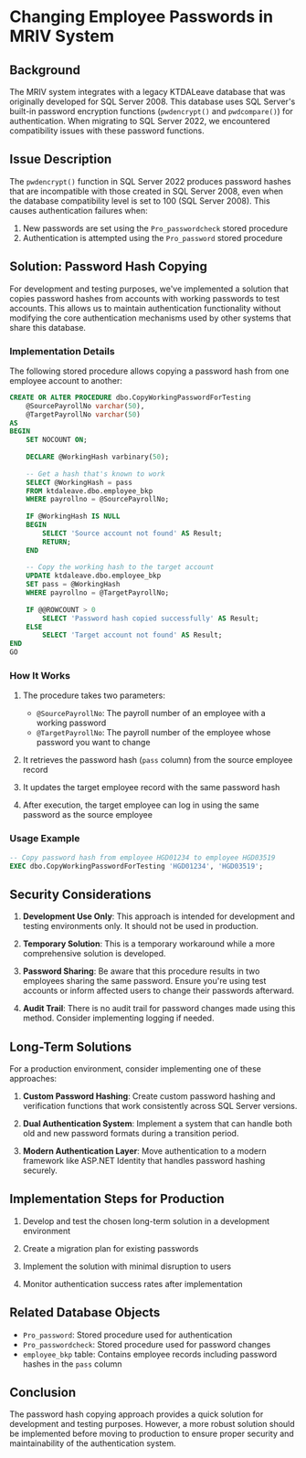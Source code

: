 # Changing Employee Passwords in MRIV System

## Background

The MRIV system integrates with a legacy KTDALeave database that was originally developed for SQL Server 2008. This database uses SQL Server's built-in password encryption functions (`pwdencrypt()` and `pwdcompare()`) for authentication. When migrating to SQL Server 2022, we encountered compatibility issues with these password functions.

## Issue Description

The `pwdencrypt()` function in SQL Server 2022 produces password hashes that are incompatible with those created in SQL Server 2008, even when the database compatibility level is set to 100 (SQL Server 2008). This causes authentication failures when:

1. New passwords are set using the `Pro_passwordcheck` stored procedure
2. Authentication is attempted using the `Pro_password` stored procedure

## Solution: Password Hash Copying

For development and testing purposes, we've implemented a solution that copies password hashes from accounts with working passwords to test accounts. This allows us to maintain authentication functionality without modifying the core authentication mechanisms used by other systems that share this database.

### Implementation Details

The following stored procedure allows copying a password hash from one employee account to another:

```sql
CREATE OR ALTER PROCEDURE dbo.CopyWorkingPasswordForTesting
    @SourcePayrollNo varchar(50),
    @TargetPayrollNo varchar(50)
AS
BEGIN
    SET NOCOUNT ON;
    
    DECLARE @WorkingHash varbinary(50);
    
    -- Get a hash that's known to work
    SELECT @WorkingHash = pass
    FROM ktdaleave.dbo.employee_bkp
    WHERE payrollno = @SourcePayrollNo;
    
    IF @WorkingHash IS NULL
    BEGIN
        SELECT 'Source account not found' AS Result;
        RETURN;
    END
    
    -- Copy the working hash to the target account
    UPDATE ktdaleave.dbo.employee_bkp
    SET pass = @WorkingHash
    WHERE payrollno = @TargetPayrollNo;
    
    IF @@ROWCOUNT > 0
        SELECT 'Password hash copied successfully' AS Result;
    ELSE
        SELECT 'Target account not found' AS Result;
END
GO
```

### How It Works

1. The procedure takes two parameters:
   - `@SourcePayrollNo`: The payroll number of an employee with a working password
   - `@TargetPayrollNo`: The payroll number of the employee whose password you want to change

2. It retrieves the password hash (`pass` column) from the source employee record

3. It updates the target employee record with the same password hash

4. After execution, the target employee can log in using the same password as the source employee

### Usage Example

```sql
-- Copy password hash from employee HGD01234 to employee HGD03519
EXEC dbo.CopyWorkingPasswordForTesting 'HGD01234', 'HGD03519';
```

## Security Considerations

1. **Development Use Only**: This approach is intended for development and testing environments only. It should not be used in production.

2. **Temporary Solution**: This is a temporary workaround while a more comprehensive solution is developed.

3. **Password Sharing**: Be aware that this procedure results in two employees sharing the same password. Ensure you're using test accounts or inform affected users to change their passwords afterward.

4. **Audit Trail**: There is no audit trail for password changes made using this method. Consider implementing logging if needed.

## Long-Term Solutions

For a production environment, consider implementing one of these approaches:

1. **Custom Password Hashing**: Create custom password hashing and verification functions that work consistently across SQL Server versions.

2. **Dual Authentication System**: Implement a system that can handle both old and new password formats during a transition period.

3. **Modern Authentication Layer**: Move authentication to a modern framework like ASP.NET Identity that handles password hashing securely.

## Implementation Steps for Production

1. Develop and test the chosen long-term solution in a development environment

2. Create a migration plan for existing passwords

3. Implement the solution with minimal disruption to users

4. Monitor authentication success rates after implementation

## Related Database Objects

- `Pro_password`: Stored procedure used for authentication
- `Pro_passwordcheck`: Stored procedure used for password changes
- `employee_bkp` table: Contains employee records including password hashes in the `pass` column

## Conclusion

The password hash copying approach provides a quick solution for development and testing purposes. However, a more robust solution should be implemented before moving to production to ensure proper security and maintainability of the authentication system.
